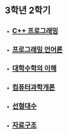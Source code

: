 # 3학년 2학기

- ## [C++ 프로그래밍](./C++프로그래밍)

- ## [프로그래밍 언어론](./프로그래밍언어론)

- ## [대학수학의 이해](./대학수학의이해)

- ## [컴퓨터과학개론](./컴퓨터과학개론)

- ## [선형대수](./선형대수)

- ## [자료구조](./자료구조)